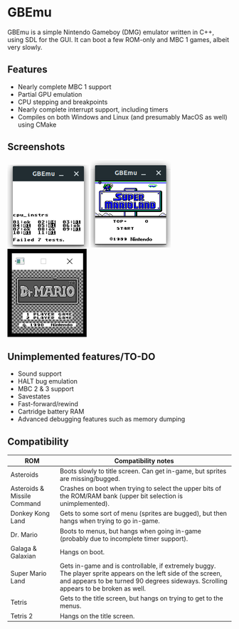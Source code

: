 # GBEmu

GBEmu is a simple Nintendo Gameboy (DMG) emulator written in C++, using SDL for the GUI. It can boot a few ROM-only and MBC 1 games, albeit very slowly.

## Features
 - Nearly complete MBC 1 support
 - Partial GPU emulation
 - CPU stepping and breakpoints
 - Nearly complete interrupt support, including timers
 - Compiles on both Windows and Linux (and presumably MacOS as well) using CMake

## Screenshots

![Blargg's test ROM](screenshots/blarggs.png)
![Super Mario Land](screenshots/sml.png)
![Dr. Mario](screenshots/drMario.png)

## Unimplemented features/TO-DO
  - Sound support
  - HALT bug emulation
  - MBC 2 & 3 support
  - Savestates
  - Fast-forward/rewind
  - Cartridge battery RAM
  - Advanced debugging features such as memory dumping 


## Compatibility
| ROM                         | Compatibility notes                                                                                                                                                                                   |
|-----------------------------|-------------------------------------------------------------------------------------------------------------------------------------------------------------------------------------------------------|
| Asteroids                   | Boots slowly to title screen. Can get in-game, but sprites are missing/bugged.                                                                                                                        |
| Asteroids & Missile Command | Crashes on boot when trying to select the upper bits of the ROM/RAM bank (upper bit selection is unimplemented).                                                                                              |
| Donkey Kong Land            | Gets to some sort of menu (sprites are bugged), but then hangs when trying to go in-game.                                                                                                             |
| Dr. Mario                   | Boots to menus, but hangs when going in-game (probably due to incomplete timer support).                                                                                                              |
| Galaga & Galaxian           | Hangs on boot.                                                                                                                                                                                        |
| Super Mario Land            | Gets in-game and is controllable, if extremely buggy. The player sprite appears on the left side of the screen, and appears to be turned 90 degrees sideways. Scrolling appears to be broken as well. |
| Tetris                      | Gets to the title screen, but hangs on trying to get to the menus.                                                                                                                                    |
| Tetris 2                    | Hangs on the title screen.                                                                                                                                                                            |
 
